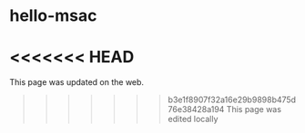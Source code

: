 # hello-msac
<<<<<<< HEAD
=======
This page was updated on the web.
>>>>>>> b3e1f8907f32a16e29b9898b475d76e38428a194
This page was edited locally
